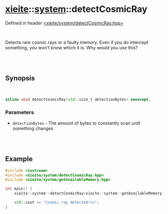 # [xieite](../../README.md)::[system](../system.md)::detectCosmicRay
Defined in header [<xieite/system/detectCosmicRay.hpp>](../../include/xieite/system/detectCosmicRay.hpp)

<br/>

Detects rare cosmic rays or a faulty memory. Even if you do intercept something, you won't know which it is. Why would you use this?

<br/><br/>

## Synopsis

<br/>

```cpp
inline void detectCosmicRay(std::size_t detectionBytes) noexcept;
```
### Parameters
- `detectionBytes` - The amount of bytes to constantly scan until something changes

<br/><br/>

## Example
```cpp
#include <iostream>
#include <xieite/system/detectCosmicRay.hpp>
#include <xieite/system/getAvailableMemory.hpp>

int main() {
	xieite::system::detectCosmicRay(xieite::system::getAvailableMemory());

	std::cout << "Cosmic ray detected!\n";
}
```
